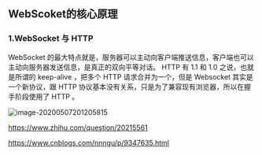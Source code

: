 ## WebScoket的核心原理

### 1.WebSocket 与 HTTP

WebSocket 的最大特点就是，服务器可以主动向客户端推送信息，客户端也可以主动向服务器发送信息，是真正的双向平等对话。
HTTP 有 1.1 和 1.0 之说，也就是所谓的 keep-alive ，把多个 HTTP 请求合并为一个，但是 Websocket 其实是一个新协议，跟 HTTP 协议基本没有关系，只是为了兼容现有浏览器，所以在握手阶段使用了 HTTP 。



![image-20200507201205815](D:\Dev\SrcCode\spring-boot-climbing\data-climbing-manuscripts\src\main\element\message\websocket\WebScoket的核心原理.assets\image-20200507201205815.png)

https://www.zhihu.com/question/20215561

https://www.cnblogs.com/nnngu/p/9347635.html